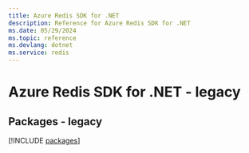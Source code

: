 ```yaml
---
title: Azure Redis SDK for .NET
description: Reference for Azure Redis SDK for .NET
ms.date: 05/29/2024
ms.topic: reference
ms.devlang: dotnet
ms.service: redis
---
```

# Azure Redis SDK for .NET - legacy
## Packages - legacy
[!INCLUDE [packages](redis-index.md)]